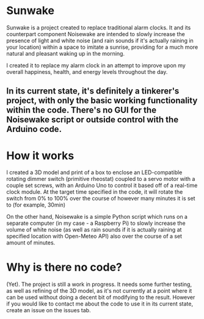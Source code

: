 # Sunwake

Sunwake is a project created to replace traditional alarm clocks. It and its counterpart component Noisewake are intended to slowly increase the presence of light and white noise (and rain sounds if it's actually raining in your location) within a space to imitate a sunrise, providing for a much more natural and pleasant waking up in the morning.

I created it to replace my alarm clock in an attempt to improve upon my overall happiness, health, and energy levels throughout the day.

## In its current state, it's definitely a tinkerer's project, with only the basic working functionality within the code. There's no GUI for the Noisewake script or outside control with the Arduino code.


# How it works

I created a 3D model and print of a box to enclose an LED-compatible rotating dimmer switch (primitive rheostat) coupled to a servo motor with a couple set screws, with an Arduino Uno to control it based off of a real-time clock module. At the target time specified in the code, it will rotate the switch from 0% to 100% over the course of however many minutes it is set to (for example, 30min)

On the other hand, Noisewake is a simple Python script which runs on a separate computer (in my case - a Raspberry Pi) to slowly increase the volume of white noise (as well as rain sounds if it is actually raining at specified location with Open-Meteo API) also over the course of a set amount of minutes.

# Why is there no code?
(Yet). The project is still a work in progress. It needs some further testing, as well as refining of the 3D model, as it's not currently at a point where it can be used without doing a decent bit of modifying to the result. However if you would like to contact me about the code to use it in its current state, create an issue on the issues tab.
